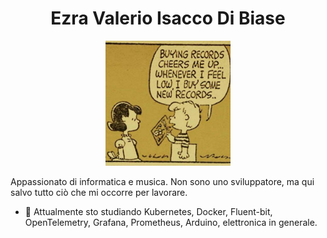 <h1 align="center">Ezra Valerio Isacco Di Biase</h1>

<p align="center">
<img src="./img/schroeder.jpg" alt="schroeder" width="200" height="200" />
</p>

Appassionato di informatica e musica. Non sono uno sviluppatore, ma qui salvo tutto ciò che mi occorre per lavorare.

- 🌱 Attualmente sto studiando Kubernetes, Docker, Fluent-bit, OpenTelemetry, Grafana, Prometheus, Arduino, elettronica in generale.